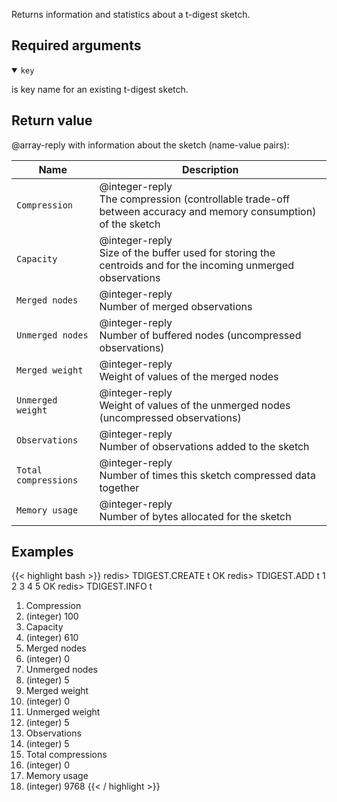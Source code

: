 Returns information and statistics about a t-digest sketch.

## Required arguments

<details open><summary><code>key</code></summary> 

is key name for an existing t-digest sketch.
</details>

## Return value

@array-reply with information about the sketch (name-value pairs):

| Name                 | Description
| -------------------- | -
| `Compression`        | @integer-reply<br> The compression (controllable trade-off between accuracy and memory consumption) of the sketch 
| `Capacity`           | @integer-reply<br> Size of the buffer used for storing the centroids and for the incoming unmerged observations
| `Merged nodes`       | @integer-reply<br> Number of merged observations
| `Unmerged nodes`     | @integer-reply<br> Number of buffered nodes (uncompressed observations)
| `Merged weight`      | @integer-reply<br> Weight of values of the merged nodes
| `Unmerged weight`    | @integer-reply<br> Weight of values of the unmerged nodes (uncompressed observations)
| `Observations`       | @integer-reply<br> Number of observations added to the sketch
| `Total compressions` | @integer-reply<br> Number of times this sketch compressed data together
| `Memory usage`       | @integer-reply<br> Number of bytes allocated for the sketch

## Examples

{{< highlight bash >}}
redis> TDIGEST.CREATE t
OK
redis> TDIGEST.ADD t 1 2 3 4 5
OK
redis> TDIGEST.INFO t
 1) Compression
 2) (integer) 100
 3) Capacity
 4) (integer) 610
 5) Merged nodes
 6) (integer) 0
 7) Unmerged nodes
 8) (integer) 5
 9) Merged weight
10) (integer) 0
11) Unmerged weight
12) (integer) 5
13) Observations
14) (integer) 5
15) Total compressions
16) (integer) 0
17) Memory usage
18) (integer) 9768
{{< / highlight >}}
